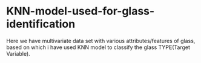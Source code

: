 # KNN-model-used-for-glass-identification
Here we have multivariate data set with various attributes/features of glass, based on which i have used KNN model to classify the glass TYPE(Target Variable).

